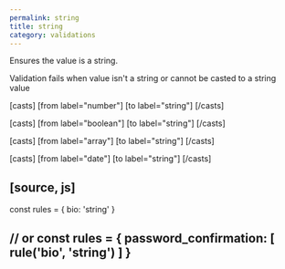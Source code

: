 ```yaml
---
permalink: string
title: string
category: validations
---
```


Ensures the value is a string.
 
Validation fails when value isn't a string or cannot be casted
to a string value
 
[casts]
 [from label="number"]
 [to label="string"]
[/casts]
 
[casts]
 [from label="boolean"]
 [to label="string"]
[/casts]
 
[casts]
 [from label="array"]
 [to label="string"]
[/casts]
 
[casts]
 [from label="date"]
 [to label="string"]
[/casts]
 
[source, js]
----
const rules = {
  bio: 'string'
}
 
// or
const rules = {
  password_confirmation: [
    rule('bio', 'string')
  ]
}
----